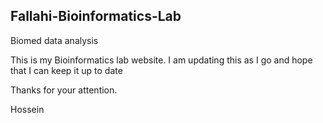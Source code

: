 ## Fallahi-Bioinformatics-Lab
Biomed data analysis

This is my Bioinformatics lab website.
I am updating this as I go and hope that I can keep it up to date 

Thanks for your attention.

Hossein
